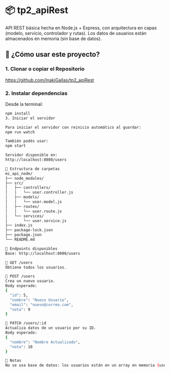 # 📦 tp2_apiRest

API REST básica hecha en Node.js + Express, con arquitectura en capas (modelo, servicio, controlador y rutas). Los datos de usuarios están almacenados en memoria (sin base de datos).

## 🚀 ¿Cómo usar este proyecto?

### 1. Clonar o copiar el Repositorio 
https://github.com/InakiGallas/tp2_apiRest

### 2. Instalar dependencias  
Desde la terminal:

```bash
npm install
3. Iniciar el servidor

Para iniciar el servidor con reinicio automático al guardar:
npm run watch

También podés usar:
npm start

Servidor disponible en:
http://localhost:8080/users

📁 Estructura de carpetas
mi_api_node/
├── node_modules/
├── src/
│   ├── controllers/
│   │   └── user.controller.js
│   ├── models/
│   │   └── user.model.js
│   ├── routes/
│   │   └── user.route.js
│   └── services/
│       └── user.service.js
├── index.js
├── package-lock.json
├── package.json
└── README.md

📌 Endpoints disponibles
Base: http://localhost:8080/users

🔹 GET /users
Obtiene todos los usuarios.

🔹 POST /users
Crea un nuevo usuario.
Body esperado:
{
  "id": 5,
  "nombre": "Nuevo Usuario",
  "email": "nuevo@correo.com",
  "nota": 9
}

🔹 PATCH /users/:id
Actualiza datos de un usuario por su ID.
Body esperado:
{
  "nombre": "Nombre Actualizado",
  "nota": 10
}

📝 Notas
No se usa base de datos: los usuarios están en un array en memoria (user.model.js).
